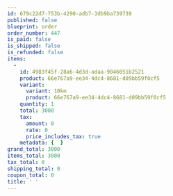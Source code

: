 ```yaml
---
id: 679c22d7-753b-4290-adb7-3db9ba739739
published: false
blueprint: order
order_number: 447
is_paid: false
is_shipped: false
is_refunded: false
items:
  -
    id: 4983f45f-28a6-4d3d-adaa-9046051b2521
    product: 66e767a9-ee34-4dc4-8681-d09bb59f0cf5
    variant:
      variant: 10km
      product: 66e767a9-ee34-4dc4-8681-d09bb59f0cf5
    quantity: 1
    total: 3000
    tax:
      amount: 0
      rate: 0
      price_includes_tax: true
    metadata: {  }
grand_total: 3000
items_total: 3000
tax_total: 0
shipping_total: 0
coupon_total: 0
title: ' '
---
```

